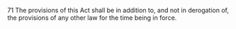 71
The provisions of this Act shall be in addition to, and not in derogation of, the provisions of any other law for the time being in force.
